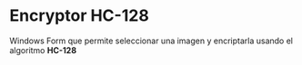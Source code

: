 # Encryptor HC-128
Windows Form que permite seleccionar una imagen y encriptarla usando el algoritmo **HC-128**
